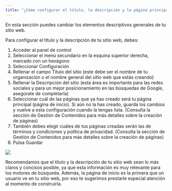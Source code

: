 ```yaml
---
title: "¿Cómo configurar el título, la descripción y la página principal del sitio web?"
---
```


En esta sección puedes cambiar los elementos descriptivos generales de tu sitio web.

Para configurar el título y la descripción de tu sitio web, debes:

1) Acceder al panel de control
2) Seleccionar el menú secundario en la esquina superior derecha, marcado con un hexágono
3) Seleccionar Configuración
4) Rellenar el campo Título del sitio (este debe ser el nombre de tu organización o el nombre general del sitio web que estás creando)
5) Rellenar la Descripción del sitio (esta área es importante para las redes sociales y para un mejor posicionamiento en las búsquedas de Google, asegúrate de completarla)
6) Seleccionar cuál de las páginas que ya has creado será tu página principal (página de inicio). Si aún no la has creado, guarda los cambios y vuelve a esta configuración cuando la tengas lista. (Consulta la sección de Gestión de Contenidos para más detalles sobre la creación de páginas)
7) También debes elegir cuáles de tus páginas creadas serán las de términos y condiciones y política de privacidad. (Consulta la sección de Gestión de Contenidos para más detalles sobre la creación de páginas)
8) Pulsa Guardar

<a href="/build/help/016.png">
    <img src="/build/help/016.png" />
</a>

Recomendamos que el título y la descripción de tu sitio web sean lo más claros y concisos posible, ya que esta información es muy relevante para los motores de búsqueda. Además, la página de inicio es la primera que un usuario ve en tu sitio web, por eso te sugerimos prestarle especial atención al momento de construirla.
